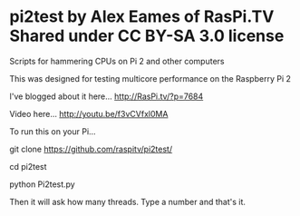 # pi2test by Alex Eames of RasPi.TV Shared under CC BY-SA 3.0 license
Scripts for hammering CPUs on Pi 2 and other computers

This was designed for testing multicore performance on the Raspberry Pi 2

I've blogged about it here...
http://RasPi.tv/?p=7684

Video here...
http://youtu.be/f3vCVfxl0MA

To run this on your Pi...

git clone https://github.com/raspitv/pi2test/

cd pi2test

python Pi2test.py

Then it will ask how many threads. Type a number and that's it.
